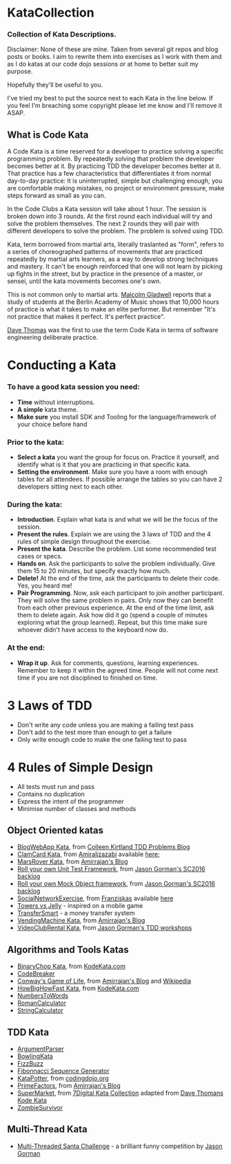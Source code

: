 # KataCollection

### Collection of Kata Descriptions.

Disclaimer: None of these are mine. Taken from several git repos and blog posts or books. I aim to rewrite them into exercises as I work with them and as I do katas at our code dojo sessions or at home to better suit my purpose.

Hopefully they'll be useful to you.

I've tried my best to put the source next to each Kata in the line below. If you feel I'm breaching some copyright please let me know and I'll remove it ASAP.

## What is Code Kata

A Code Kata is a time reserved for a developer to practice solving a specific programming problem. By repeatedly solving that problem the developer becomes better at it. By practicing TDD the developer becomes better at it. That practice has a few characteristics that differentiates it from normal day-to-day practice: It is uninterrupted, simple but challenging enough, you are comfortable making mistakes, no project or environment pressure, make steps forward as small as you can.

In the Code Clubs a Kata session will take about 1 hour. The session is broken down into 3 rounds. At the first round each individual will try and solve the problem themselves. The next 2 rounds they will pair with different developers to solve the problem. The problem is solved using TDD.

Kata, term borrowed from martial arts, literally traslanted as "form", refers to a series of choreographed patterns of movements that are practiced repeatedly by martial arts learners, as a way to develop strong techniques and mastery. It can't be enough reinforced that one will not learn by picking up fights in the street, but by practice in the presence of a master, or sensei, until the kata movements becomes one's own.

This is not common only to martial arts. [Malcolm Gladwell](http://www.amazon.co.uk/Outliers-Story-Success-Malcolm-Gladwell/dp/1846141214) reports that a study of students at the Berlin Academy of Music shows that 10,000 hours of practice is what it takes to make an elite performer. But remember "It's not practice that makes it perfect. It's perfect practice".

[Dave Thomas](http://codekata.com/) was the first to use the term Code Kata in terms of software engineering deliberate practice.

# Conducting a Kata

### To have a good kata session you need:

* **Time** without interruptions.
* **A simple** kata theme.
* **Make sure** you install SDK and Tooling for the language/framework of your choice before hand

### Prior to the kata:

* **Select a kata** you want the group for focus on. Practice it yourself, and identify what is it that you are practicing in that specific kata.
* **Setting the environment**. Make sure you have a room with enough tables for all attendees. If possible arrange the tables so you can have 2 developers sitting next to each other.

### During the kata:

* **Introduction**. Explain what kata is and what we will be the focus of the session.
* **Present the rules**. Explain we are using the 3 laws of TDD and the 4 rules of simple design throughout the exercise.
* **Present the kata**. Describe the problem. List some recommended test cases or specs.
* **Hands on**. Ask the participants to solve the problem individually. Give them 15 to 20 minutes, but specify exactly how much.
* **Delete!** At the end of the time, ask the participants to delete their code. Yes, you heard me!
* **Pair Programming**. Now, ask each participant to join another participant. They will solve the same problem in pairs. Only now they can benefit from each other previous experience. At the end of the time limit, ask them to delete again. Ask how did it go (spend a couple of minutes exploring what the group learned). Repeat, but this time make sure whoever didn't have access to the keyboard now do.

### At the end:

* **Wrap it up**. Ask for comments, questions, learning experiences. Remember to keep it within the agreed time. People will not come next time if you are not disciplined to finished on time.

# 3 Laws of TDD
* Don't write any code unless you are making a failing test pass
* Don't add to the test more than enough to get a failure
* Only write enough code to make the one failing test to pass

# 4 Rules of Simple Design
* All tests must run and pass
* Contains no duplication
* Express the intent of the programmer
* Minimise number of classes and methods

## Object Oriented katas

- [BlogWebApp Kata](https://github.com/jplebre/KataCollection/blob/master/Specifications/BlogWebApp.md), from [Colleen Kirtland TDD Problems Blog](https://sites.google.com/site/tddproblems/all-problems-1)
- [ClamCard Kata](https://github.com/jplebre/KataCollection/blob/master/Specifications/ClamCard.md), from [Amiralizazabi](https://github.com/amiralibazazi) available [here](https://gist.github.com/amiralibazazi/a9d57d40886604887d8e#file-clamcardkata-txt-L70);
- [MarsRover Kata](https://github.com/jplebre/KataCollection/blob/master/Specifications/MarsRover.md), from [Amirrajan's Blog](http://amirrajan.net/Blog/)
- [Roll your own Unit Test Framework](https://github.com/jplebre/KataCollection/blob/master/Specifications/RollYourOwnUnitTestFramework.md), from [Jason Gorman's SC2016 backlog](http://codemanship.co.uk/parlezuml/blog/?postid=1346)
- [Roll your own Mock Object framework](https://github.com/jplebre/KataCollection/blob/master/Specifications/RollYourOwnMockObjectFramework.md), from [Jason Gorman's SC2016 backlog](http://codemanship.co.uk/parlezuml/blog/?postid=1355) 
- [SocialNetworkExercise](https://github.com/jplebre/KataCollection/blob/master/Specifications/SocialNetwork.md), from [Franziskas](https://github.com/franziskas) available [here](https://github.com/franziskas/social-network-exercise)
- [Towers vs Jelly](https://github.com/jplebre/KataCollection/blob/master/Specifications/JellyVsTower.md) - inspired on a mobile game
- [TransferSmart](https://github.com/jplebre/KataCollection/blob/master/Specifications/TransferSmart.md) - a money transfer system
- [VendingMachine Kata](https://github.com/jplebre/KataCollection/blob/master/Specifications/VendingMachine.md), from [Amirrajan's Blog](http://amirrajan.net/Blog/)
- [VideoClubRental Kata](https://github.com/jplebre/KataCollection/blob/master/Specifications/VideoClubRental.md), from [Jason Gorman's TDD workshops](http://www.codemanship.co.uk/)


## Algorithms and Tools Katas

- [BinaryChop Kata](https://github.com/jplebre/KataCollection/blob/master/Specifications/BinaryChop.md), from [KodeKata.com](www.codekata.com)
- [CodeBreaker](ttps://github.com/jplebre/KataCollection/blob/master/Specifications/CodeBreaker.md) 
- [Conway's Game of Life](https://github.com/jplebre/KataCollection/blob/master/Specifications/ConwayGameOfLife.md), from [Amirrajan's Blog](http://amirrajan.net/Blog/) and [Wikipedia](https://en.wikipedia.org/wiki/Conway%27s_Game_of_Life) 
- [HowBigHowFast Kata](https://github.com/jplebre/KataCollection/blob/master/Specifications/HowBigHowFast.md), from [KodeKata.com](www.codekata.com)  
- [NumbersToWords](https://github.com/jplebre/KataCollection/blob/master/Specifications/NumbersToWords.md)
- [RomanCalculator](https://github.com/jplebre/KataCollection/blob/master/Specifications/RomanCalculator.md)
- [StringCalculator](https://github.com/jplebre/KataCollection/blob/master/Specifications/StringCalculator.md)

## TDD Kata
- [ArgumentParser](https://github.com/jplebre/KataCollection/blob/master/Specifications/ArgumentParser.md)
- [BowlingKata](ttps://github.com/jplebre/KataCollection/blob/master/Specifications/BowlingKata.md)
- [FizzBuzz](https://github.com/jplebre/KataCollection/blob/master/Specifications/FizzBuzz.md)
- [Fibonnacci Sequence Generator](https://github.com/jplebre/KataCollection/blob/master/Specifications/FibonacciSequence.md)
- [KataPotter](https://github.com/jplebre/KataCollection/blob/master/Specifications/KataPotter.md), from [codingdojo.org](http://codingdojo.org/)
- [PrimeFactors](https://github.com/jplebre/KataCollection/blob/master/Specifications/PrimeFactors.md), from [Amirrajan's Blog](http://amirrajan.net/Blog/)  
- [SuperMarket](https://github.com/jplebre/KataCollection/blob/master/Specifications/SupermaketSimplified.md), from [7Digital Kata Collection](https://github.com/7digital/kata-checkout) adapted from [Dave Thomans Kode Kata](http://codekata.com/kata/kata09-back-to-the-checkout)  
- [ZombieSurvivor](https://github.com/jplebre/KataCollection/blob/master/Specifications/ZombieSurvivor.md)


## Multi-Thread Kata
- [Multi-Threaded Santa Challenge](https://github.com/jplebre/KataCollection/blob/master/Specifications/MultiThreadedSanta.md) - a brilliant funny competition by [Jason Gorman](http://codemanship.co.uk/parlezuml/blog/?postid=1337)
